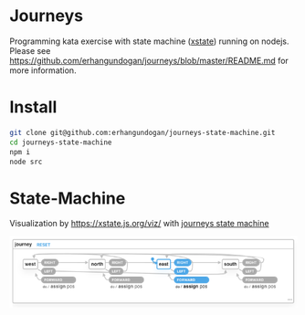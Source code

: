 Journeys
========

Programming kata exercise with state machine ([xstate](https://xstate.js.org/)) running on nodejs. Please see https://github.com/erhangundogan/journeys/blob/master/README.md for more information.

Install
=======

```bash
git clone git@github.com:erhangundogan/journeys-state-machine.git
cd journeys-state-machine
npm i
node src
```

State-Machine
=============

Visualization by https://xstate.js.org/viz/ with [journeys state machine](src/helpers/state-machine.js)

![State Machine Visualization](state-machine.png)
